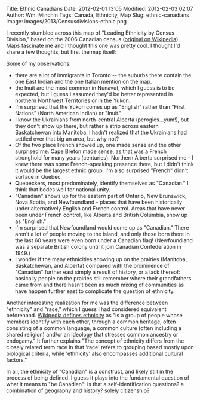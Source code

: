 Title: Ethnic Canadians
Date: 2012-02-01 13:05
Modified: 2012-02-03 02:07
Author: Wm. Minchin
Tags: Canada, Ethnicity, Map
Slug: ethnic-canadians
Image: images/2013/Censusdivisions-ethnic.png

I recently stumbled across this map of "Leading Ethnicity by Census Division,"
based on the 2006 Canadian census ([original on
Wikipedia](http://en.wikipedia.org/wiki/File:Censusdivisions-ethnic.png)). Maps
fascinate me and I thought this one was pretty cool. I thought I'd share a few
thoughts, but first the map itself:

Some of my observations:

- there are a lot of immigrants in Toronto -- the suburbs there contain the one
  East Indian and the one Italian mention on the map.
- the Inuit are the most common in Nunavut, which I guess is to be expected,
  but I guess I assumed they'd be better represented in northern Northwest
  Territories or in the Yukon.
- I'm surprised that the Yukon comes up as "English" rather than "First
  Nations" (North American Indian) or "Inuit."
- I know the Ukrainians from north-central Alberta (perogies...yum!), but they
  don't show up there, but rather a strip across eastern Saskatchewan into
  Manitoba. I hadn't realized that the Ukrainians had settled over that big an
  area, but why not?
- Of the two place French showed up, one made sense and the other surprised me.
  Cape Breton made sense, as that was a French stronghold for many years
  (centuries). Northern Alberta surprised me - I knew there was some
  French-speaking presence there, but I didn't think it would be the largest
  ethnic group. I'm also surprised "French" didn't surface in Quebec.
- Quebeckers, most predominately, identify themselves as "Canadian." I think
  that bodes well for national unity.
- "Canadian" shows up for the eastern part of Ontario, New Brunswick, Nova
  Scotia, and Newfoundland - places that have been historically under
  alternatively English and French control. Areas that have never been under
  French control, like Alberta and British Columbia, show up as "English."
- I'm surprised that Newfoundland would come up as "Canadian." There aren't a
  lot of people moving to the island, and only those born there in the last 60
  years were even born under a Canadian flag! (Newfoundland was a separate
  British colony until it join Canadian Confederation in 1949.)
- I wonder if the many ethnicities showing up on the prairies (Manitoba,
  Saskatchewan, and Alberta) compared with the prominence of "Canadian" further
  east simply a result of history, or a lack thereof: basically people on the
  prairies still remember where their grandfathers came from and there hasn't
  been as much mixing of communities as have happen further east to complicate
  the question of ethnicity.

Another interesting realization for me was the difference between "ethnicity"
and "race," which I guess I had considered equivalent beforehand. [Wikipedia
defines ethnicity](http://en.wikipedia.org/wiki/Ethnic_group) as "is a group of
people whose members identify with each other, through a common heritage, often
consisting of a common language, a common culture (often including a shared
religion) and/or an ideology that stresses common ancestry or endogamy." It
further explains "The concept of ethnicity differs from the closely related
term race in that 'race' refers to grouping based mostly upon biological
criteria, while 'ethnicity' also encompasses additional cultural factors."

In all, the ethnicity of "Canadian" is a construct, and likely still in the
process of being defined. I guess it plays into the fundamental question of
what it means to "be Canadian": is that a self-identification questions? a
combination of geography and history? solely citizenship?
